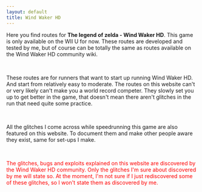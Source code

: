 ```yaml
---
layout: default
title: Wind Waker HD
---
```


<p>Here you find routes for <b>The legend of zelda - Wind Waker HD</b>. This game is only available on the 
WII U for now. These routes are developed and tested by me, but of course can be totally the same as routes 
available on the Wind Waker HD community wiki.</p>
<br />
<p>These routes are for runners that want to start up running Wind Waker HD. And start from relatively easy to moderate.
The routes on this website can't or very likely can't make you a world record competer. 
They slowly set you up to get better in the game, that doesn't mean there aren't glitches in the run that need quite some practice.</p>
<br />
<p>All the glitches I come across while speedrunning this game are also featured on this website.
To document them and make other people aware they exist, same for set-ups I make.</p>
<br />
<p><span style="color:red">The glitches, bugs and exploits explained on this website are discovered by 
the Wind Waker HD community. Only the glitches I'm sure about discovered by me will state so. At the moment, I'm 
not sure if I just rediscovered some of these glitches, so I won't state them as discovered by me.
</span></p>
<p>&nbsp;</p>
<p>&nbsp;</p>